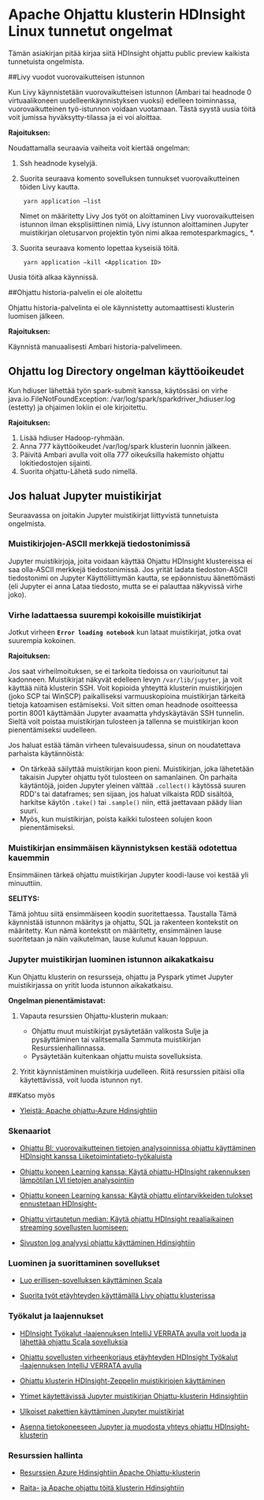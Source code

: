 <properties 
    pageTitle="Tunnetut ongelmat ja Apache ohjattu HDInsight | Microsoft Azure" 
    description="Apache ohjattu HDInsight-tunnetut ongelmat." 
    services="hdinsight" 
    documentationCenter="" 
    authors="mumian" 
    manager="jhubbard" 
    editor="cgronlun"
    tags="azure-portal"/>

<tags 
    ms.service="hdinsight" 
    ms.workload="big-data" 
    ms.tgt_pltfrm="na" 
    ms.devlang="na" 
    ms.topic="article" 
    ms.date="08/25/2016" 
    ms.author="nitinme"/>

# <a name="known-issues-for-apache-spark-cluster-on-hdinsight-linux"></a>Apache Ohjattu klusterin HDInsight Linux tunnetut ongelmat

Tämän asiakirjan pitää kirjaa siitä HDInsight ohjattu public preview kaikista tunnetuista ongelmista.  

##<a name="livy-leaks-interactive-session"></a>Livy vuodot vuorovaikutteisen istunnon
 
Kun Livy käynnistetään vuorovaikutteisen istunnon (Ambari tai headnode 0 virtuaalikoneen uudelleenkäynnistyksen vuoksi) edelleen toiminnassa, vuorovaikutteinen työ-istunnon voidaan vuotamaan. Tästä syystä uusia töitä voit jumissa hyväksytty-tilassa ja ei voi aloittaa.

**Rajoituksen:**

Noudattamalla seuraavia vaiheita voit kiertää ongelman:

1. Ssh headnode kyselyjä. 
2. Suorita seuraava komento sovelluksen tunnukset vuorovaikutteinen töiden Livy kautta. 

        yarn application –list

    Nimet on määritetty Livy Jos työt on aloittaminen Livy vuorovaikutteisen istunnon ilman eksplisiittinen nimiä, Livy istunnon aloittaminen Jupyter muistikirjan oletusarvon projektin työn nimi alkaa remotesparkmagics_ *. 

3. Suorita seuraava komento lopettaa kyseisiä töitä. 

        yarn application –kill <Application ID>

Uusia töitä alkaa käynnissä. 

##<a name="spark-history-server-not-started"></a>Ohjattu historia-palvelin ei ole aloitettu 

Ohjattu historia-palvelinta ei ole käynnistetty automaattisesti klusterin luomisen jälkeen.  

**Rajoituksen:** 

Käynnistä manuaalisesti Ambari historia-palvelimeen.

## <a name="permission-issue-in-spark-log-directory"></a>Ohjattu log Directory ongelman käyttöoikeudet 

Kun hdiuser lähettää työn spark-submit kanssa, käytössäsi on virhe java.io.FileNotFoundException: /var/log/spark/sparkdriver_hdiuser.log (estetty) ja ohjaimen lokiin ei ole kirjoitettu. 

**Rajoituksen:**
 
1. Lisää hdiuser Hadoop-ryhmään. 
2. Anna 777 käyttöoikeudet /var/log/spark klusterin luonnin jälkeen. 
3. Päivitä Ambari avulla voit olla 777 oikeuksilla hakemisto ohjattu lokitiedostojen sijainti.  
4. Suorita ohjattu-Lähetä sudo nimellä.  

## <a name="issues-related-to-jupyter-notebooks"></a>Jos haluat Jupyter muistikirjat

Seuraavassa on joitakin Jupyter muistikirjat liittyvistä tunnetuista ongelmista.


### <a name="notebooks-with-non-ascii-characters-in-filenames"></a>Muistikirjojen-ASCII merkkejä tiedostonimissä

Jupyter muistikirjoja, joita voidaan käyttää Ohjattu HDInsight klustereissa ei saa olla-ASCII merkkejä tiedostonimissä. Jos yrität ladata tiedoston-ASCII tiedostonimi on Jupyter Käyttöliittymän kautta, se epäonnistuu äänettömästi (eli Jupyter ei anna Lataa tiedosto, mutta se ei palauttaa näkyvissä virhe joko). 

### <a name="error-while-loading-notebooks-of-larger-sizes"></a>Virhe ladattaessa suurempi kokoisille muistikirjat

Jotkut virheen **`Error loading notebook`** kun lataat muistikirjat, jotka ovat suurempia kokoinen.  

**Rajoituksen:**

Jos saat virheilmoituksen, se ei tarkoita tiedoissa on vaurioitunut tai kadonneen.  Muistikirjat näkyvät edelleen levyn `/var/lib/jupyter`, ja voit käyttää niitä klusterin SSH. Voit kopioida yhteyttä klusterin muistikirjojen (joko SCP tai WinSCP) paikalliseksi varmuuskopioina muistikirjan tärkeitä tietoja katoamisen estämiseksi. Voit sitten oman headnode osoitteessa portin 8001 käyttämään Jupyter avaamatta yhdyskäytävän SSH tunnelin.  Sieltä voit poistaa muistikirjan tulosteen ja tallenna se muistikirjan koon pienentämiseksi uudelleen.

Jos haluat estää tämän virheen tulevaisuudessa, sinun on noudatettava parhaista käytännöistä:

* On tärkeää säilyttää muistikirjan koon pieni. Muistikirjan, joka lähetetään takaisin Jupyter ohjattu työt tulosteen on samanlainen.  On parhaita käytäntöjä, joiden Jupyter yleinen välttää `.collect()` käytössä suuren RDD's tai dataframes; sen sijaan, jos haluat vilkaista RDD sisältöä, harkitse käytön `.take()` tai `.sample()` niin, että jaettavaan päädy liian suuri.
* Myös, kun muistikirjan, poista kaikki tulosteen solujen koon pienentämiseksi.

### <a name="notebook-initial-startup-takes-longer-than-expected"></a>Muistikirjan ensimmäisen käynnistyksen kestää odotettua kauemmin 

Ensimmäinen tärkeä ohjattu muistikirjan Jupyter koodi-lause voi kestää yli minuuttiin.  

**SELITYS:**
 
Tämä johtuu siitä ensimmäiseen koodin suoritettaessa. Taustalla Tämä käynnistää istunnon määritys ja ohjattu, SQL ja rakenteen kontekstit on määritetty. Kun nämä kontekstit on määritetty, ensimmäinen lause suoritetaan ja näin vaikutelman, lause kulunut kauan loppuun.

### <a name="jupyter-notebook-timeout-in-creating-the-session"></a>Jupyter muistikirjan luominen istunnon aikakatkaisu

Kun Ohjattu klusterin on resursseja, ohjattu ja Pyspark ytimet Jupyter muistikirjassa on yritit luoda istunnon aikakatkaisu. 

**Ongelman pienentämistavat:** 

1. Vapauta resurssien Ohjattu-klusterin mukaan:

    - Ohjattu muut muistikirjat pysäytetään valikosta Sulje ja pysäyttäminen tai valitsemalla Sammuta muistikirjan Resurssienhallinnassa.
    - Pysäytetään kuitenkaan ohjattu muista sovelluksista.

2. Yritit käynnistäminen muistikirja uudelleen. Riitä resurssien pitäisi olla käytettävissä, voit luoda istunnon nyt.

##<a name="see-also"></a>Katso myös

* [Yleistä: Apache ohjattu-Azure Hdinsightiin](hdinsight-apache-spark-overview.md)

### <a name="scenarios"></a>Skenaariot

* [Ohjattu BI: vuorovaikutteinen tietojen analysoinnissa ohjattu käyttäminen HDInsight kanssa Liiketoimintatieto-työkaluista](hdinsight-apache-spark-use-bi-tools.md)

* [Ohjattu koneen Learning kanssa: Käytä ohjattu-HDInsight rakennuksen lämpötilan LVI tietojen analysointiin](hdinsight-apache-spark-ipython-notebook-machine-learning.md)

* [Ohjattu koneen Learning kanssa: Käytä ohjattu elintarvikkeiden tulokset ennustetaan HDInsight-](hdinsight-apache-spark-machine-learning-mllib-ipython.md)

* [Ohjattu virtautetun median: Käytä ohjattu HDInsight reaaliaikainen streaming sovellusten luomiseen:](hdinsight-apache-spark-eventhub-streaming.md)

* [Sivuston log analyysi ohjattu käyttäminen Hdinsightiin](hdinsight-apache-spark-custom-library-website-log-analysis.md)

### <a name="create-and-run-applications"></a>Luominen ja suorittaminen sovellukset

* [Luo erillisen-sovelluksen käyttäminen Scala](hdinsight-apache-spark-create-standalone-application.md)

* [Suorita työt etäyhteyden käyttämällä Livy ohjattu klusterissa](hdinsight-apache-spark-livy-rest-interface.md)

### <a name="tools-and-extensions"></a>Työkalut ja laajennukset

* [HDInsight Työkalut ‑laajennuksen IntelliJ VERRATA avulla voit luoda ja lähettää ohjattu Scala sovelluksia](hdinsight-apache-spark-intellij-tool-plugin.md)

* [Ohjattu sovellusten virheenkorjaus etäyhteyden HDInsight Työkalut ‑laajennuksen IntelliJ VERRATA avulla](hdinsight-apache-spark-intellij-tool-plugin-debug-jobs-remotely.md)

* [Ohjattu klusterin HDInsight-Zeppelin muistikirjojen käyttäminen](hdinsight-apache-spark-use-zeppelin-notebook.md)

* [Ytimet käytettävissä Jupyter muistikirjan Ohjattu-klusterin Hdinsightiin](hdinsight-apache-spark-jupyter-notebook-kernels.md)

* [Ulkoiset pakettien käyttäminen Jupyter muistikirjat](hdinsight-apache-spark-jupyter-notebook-use-external-packages.md)

* [Asenna tietokoneeseen Jupyter ja muodosta yhteys ohjattu HDInsight-klusterin](hdinsight-apache-spark-jupyter-notebook-install-locally.md)

### <a name="manage-resources"></a>Resurssien hallinta

* [Resurssien Azure Hdinsightiin Apache Ohjattu-klusterin](hdinsight-apache-spark-resource-manager.md)

* [Raita- ja Apache ohjattu töitä klusterin Hdinsightiin](hdinsight-apache-spark-job-debugging.md)
